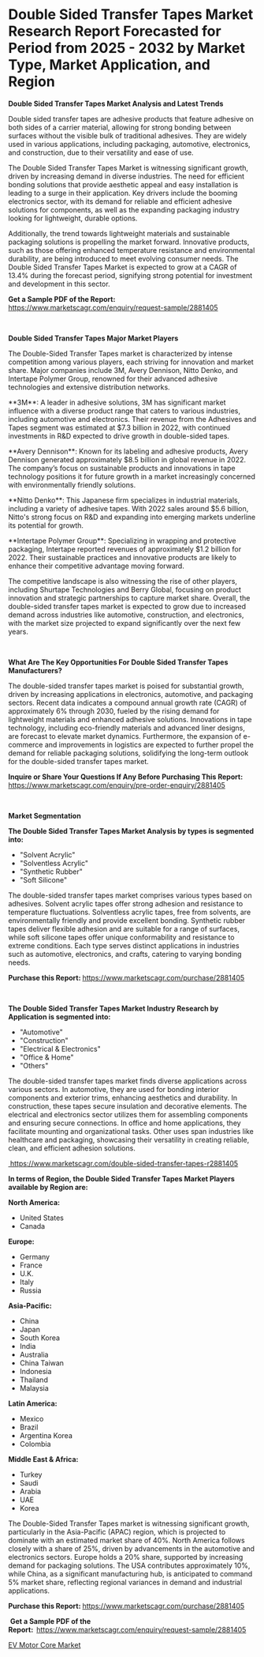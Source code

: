 <p><h1>Double Sided Transfer Tapes Market Research Report Forecasted for Period from 2025 -  2032 by Market Type, Market Application, and Region</h1></p><p><strong>Double Sided Transfer Tapes Market Analysis and Latest Trends</strong></p>
<p><p>Double sided transfer tapes are adhesive products that feature adhesive on both sides of a carrier material, allowing for strong bonding between surfaces without the visible bulk of traditional adhesives. They are widely used in various applications, including packaging, automotive, electronics, and construction, due to their versatility and ease of use.</p><p>The Double Sided Transfer Tapes Market is witnessing significant growth, driven by increasing demand in diverse industries. The need for efficient bonding solutions that provide aesthetic appeal and easy installation is leading to a surge in their application. Key drivers include the booming electronics sector, with its demand for reliable and efficient adhesive solutions for components, as well as the expanding packaging industry looking for lightweight, durable options. </p><p>Additionally, the trend towards lightweight materials and sustainable packaging solutions is propelling the market forward. Innovative products, such as those offering enhanced temperature resistance and environmental durability, are being introduced to meet evolving consumer needs. The Double Sided Transfer Tapes Market is expected to grow at a CAGR of 13.4% during the forecast period, signifying strong potential for investment and development in this sector.</p></p>
<p><strong>Get a Sample PDF of the Report:&nbsp;</strong> <a href="https://www.marketscagr.com/enquiry/request-sample/2881405?utm_campaign=1905&utm_medium=2&utm_source=Github&utm_content=ia&utm_term=12032025&utm_id=double-sided-transfer-tapes">https://www.marketscagr.com/enquiry/request-sample/2881405</a></p>
<p>&nbsp;</p>
<p><strong>Double Sided Transfer Tapes Major Market Players</strong></p>
<p><p>The Double-Sided Transfer Tapes market is characterized by intense competition among various players, each striving for innovation and market share. Major companies include 3M, Avery Dennison, Nitto Denko, and Intertape Polymer Group, renowned for their advanced adhesive technologies and extensive distribution networks.</p><p>**3M**: A leader in adhesive solutions, 3M has significant market influence with a diverse product range that caters to various industries, including automotive and electronics. Their revenue from the Adhesives and Tapes segment was estimated at $7.3 billion in 2022, with continued investments in R&D expected to drive growth in double-sided tapes.</p><p>**Avery Dennison**: Known for its labeling and adhesive products, Avery Dennison generated approximately $8.5 billion in global revenue in 2022. The company’s focus on sustainable products and innovations in tape technology positions it for future growth in a market increasingly concerned with environmentally friendly solutions.</p><p>**Nitto Denko**: This Japanese firm specializes in industrial materials, including a variety of adhesive tapes. With 2022 sales around $5.6 billion, Nitto's strong focus on R&D and expanding into emerging markets underline its potential for growth. </p><p>**Intertape Polymer Group**: Specializing in wrapping and protective packaging, Intertape reported revenues of approximately $1.2 billion for 2022. Their sustainable practices and innovative products are likely to enhance their competitive advantage moving forward.</p><p>The competitive landscape is also witnessing the rise of other players, including Shurtape Technologies and Berry Global, focusing on product innovation and strategic partnerships to capture market share. Overall, the double-sided transfer tapes market is expected to grow due to increased demand across industries like automotive, construction, and electronics, with the market size projected to expand significantly over the next few years.</p></p>
<p>&nbsp;</p>
<p><strong>What Are The Key Opportunities For Double Sided Transfer Tapes Manufacturers?</strong></p>
<p><p>The double-sided transfer tapes market is poised for substantial growth, driven by increasing applications in electronics, automotive, and packaging sectors. Recent data indicates a compound annual growth rate (CAGR) of approximately 6% through 2030, fueled by the rising demand for lightweight materials and enhanced adhesive solutions. Innovations in tape technology, including eco-friendly materials and advanced liner designs, are forecast to elevate market dynamics. Furthermore, the expansion of e-commerce and improvements in logistics are expected to further propel the demand for reliable packaging solutions, solidifying the long-term outlook for the double-sided transfer tapes market.</p></p>
<p><strong>Inquire or Share Your Questions If Any Before Purchasing This Report:</strong> <a href="https://www.marketscagr.com/enquiry/pre-order-enquiry/2881405?utm_campaign=1905&utm_medium=2&utm_source=Github&utm_content=ia&utm_term=12032025&utm_id=double-sided-transfer-tapes">https://www.marketscagr.com/enquiry/pre-order-enquiry/2881405</a></p>
<p>&nbsp;</p>
<p><strong>Market Segmentation</strong></p>
<p><strong>The Double Sided Transfer Tapes Market Analysis by types is segmented into:</strong></p>
<p><ul><li>"Solvent Acrylic"</li><li>"Solventless Acrylic"</li><li>"Synthetic Rubber"</li><li>"Soft Silicone"</li></ul></p>
<p><p>The double-sided transfer tapes market comprises various types based on adhesives. Solvent acrylic tapes offer strong adhesion and resistance to temperature fluctuations. Solventless acrylic tapes, free from solvents, are environmentally friendly and provide excellent bonding. Synthetic rubber tapes deliver flexible adhesion and are suitable for a range of surfaces, while soft silicone tapes offer unique conformability and resistance to extreme conditions. Each type serves distinct applications in industries such as automotive, electronics, and crafts, catering to varying bonding needs.</p></p>
<p><strong>Purchase this Report:&nbsp;</strong><a href="https://www.marketscagr.com/purchase/2881405?utm_campaign=1905&utm_medium=2&utm_source=Github&utm_content=ia&utm_term=12032025&utm_id=double-sided-transfer-tapes">https://www.marketscagr.com/purchase/2881405</a></p>
<p>&nbsp;</p>
<p><strong>The Double Sided Transfer Tapes Market Industry Research by Application is segmented into:</strong></p>
<p><ul><li>"Automotive"</li><li>"Construction"</li><li>"Electrical & Electronics"</li><li>"Office & Home"</li><li>"Others"</li></ul></p>
<p><p>The double-sided transfer tapes market finds diverse applications across various sectors. In automotive, they are used for bonding interior components and exterior trims, enhancing aesthetics and durability. In construction, these tapes secure insulation and decorative elements. The electrical and electronics sector utilizes them for assembling components and ensuring secure connections. In office and home applications, they facilitate mounting and organizational tasks. Other uses span industries like healthcare and packaging, showcasing their versatility in creating reliable, clean, and efficient adhesion solutions.</p></p>
<p><a href="https://www.marketscagr.com/double-sided-transfer-tapes-r2881405?utm_campaign=1905&utm_medium=2&utm_source=Github&utm_content=ia&utm_term=12032025&utm_id=double-sided-transfer-tapes">&nbsp;https://www.marketscagr.com/double-sided-transfer-tapes-r2881405</a></p>
<p><strong>In terms of Region, the Double Sided Transfer Tapes Market Players available by Region are:</strong></p>
<p>
    <p> <strong> North America: </strong>
        <ul>
            <li>United States</li>
            <li>Canada</li>
        </ul>
        </p> 
    <p> <strong> Europe: </strong>
        <ul>
            <li>Germany</li>
            <li>France</li>
            <li>U.K.</li>
            <li>Italy</li>
            <li>Russia</li>
        </ul>
        </p> 
    <p> <strong> Asia-Pacific: </strong>
        <ul>
            <li>China</li>
            <li>Japan</li>
            <li>South Korea</li>
            <li>India</li>
            <li>Australia</li>
            <li>China Taiwan</li>
            <li>Indonesia</li>
            <li>Thailand</li>
            <li>Malaysia</li>
        </ul>
        </p> 
    <p> <strong> Latin America: </strong>
        <ul>
            <li>Mexico</li>
            <li>Brazil</li>
            <li>Argentina Korea</li>
            <li>Colombia</li>
        </ul>
        </p> 
    <p> <strong> Middle East & Africa: </strong>
        <ul>
            <li>Turkey</li>
            <li>Saudi</li>
            <li>Arabia</li>
            <li>UAE</li>
            <li>Korea</li>
        </ul>
    </p>
    </p>
<p><p>The Double-Sided Transfer Tapes market is witnessing significant growth, particularly in the Asia-Pacific (APAC) region, which is projected to dominate with an estimated market share of 40%. North America follows closely with a share of 25%, driven by advancements in the automotive and electronics sectors. Europe holds a 20% share, supported by increasing demand for packaging solutions. The USA contributes approximately 10%, while China, as a significant manufacturing hub, is anticipated to command 5% market share, reflecting regional variances in demand and industrial applications.</p></p>
<p><strong>Purchase this Report: </strong><a href="https://www.marketscagr.com/purchase/2881405?utm_campaign=1905&utm_medium=2&utm_source=Github&utm_content=ia&utm_term=12032025&utm_id=double-sided-transfer-tapes">https://www.marketscagr.com/purchase/2881405</a></p>
<p>&nbsp;<strong>Get a Sample PDF of the Report:&nbsp;&nbsp;</strong><a href="https://www.marketscagr.com/enquiry/request-sample/2881405?utm_campaign=1905&utm_medium=2&utm_source=Github&utm_content=ia&utm_term=12032025&utm_id=double-sided-transfer-tapes">https://www.marketscagr.com/enquiry/request-sample/2881405</a></p>
<p><strong></strong></p>
<p><p><a href="https://github.com/mabutironaldo/Market-Research-Report-List-7/blob/main/ev-motor-core-market.md?utm_campaign=1905&utm_medium=2&utm_source=Github&utm_content=ia&utm_term=12032025&utm_id=double-sided-transfer-tapes">EV Motor Core Market</a></p></p>